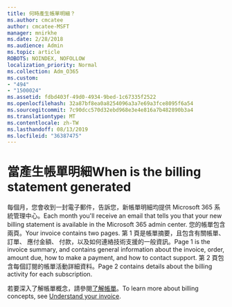 ```yaml
---
title: 何時產生帳單明細？
ms.author: cmcatee
author: cmcatee-MSFT
manager: mnirkhe
ms.date: 2/28/2018
ms.audience: Admin
ms.topic: article
ROBOTS: NOINDEX, NOFOLLOW
localization_priority: Normal
ms.collection: Adm_O365
ms.custom:
- "494"
- "1500024"
ms.assetid: fdbd403f-49d0-4934-9bed-1c67335f2522
ms.openlocfilehash: 32a87bf8ea0a8254096a3a7e69a3fce8095f6a54
ms.sourcegitcommit: 7c90dcc570d32ebd968e3e4e816a7b482890b3a4
ms.translationtype: MT
ms.contentlocale: zh-TW
ms.lasthandoff: 08/13/2019
ms.locfileid: "36387475"
---
```

# <a name="when-is-the-billing-statement-generated"></a><span data-ttu-id="93539-102">當產生帳單明細</span><span class="sxs-lookup"><span data-stu-id="93539-102">When is the billing statement generated</span></span>

<span data-ttu-id="93539-103">每個月，您會收到一封電子郵件，告訴您，新帳單明細均提供 Microsoft 365 系統管理中心。</span><span class="sxs-lookup"><span data-stu-id="93539-103">Each month you'll receive an email that tells you that your new billing statement is available in the Microsoft 365 admin center.</span></span> <span data-ttu-id="93539-104">您的帳單包含兩頁。</span><span class="sxs-lookup"><span data-stu-id="93539-104">Your invoice contains two pages.</span></span> <span data-ttu-id="93539-105">第 1 頁是帳單摘要，且包含有關帳單、 訂單、 應付金額、 付款，以及如何連絡技術支援的一般資訊。</span><span class="sxs-lookup"><span data-stu-id="93539-105">Page 1 is the invoice summary, and contains general information about the invoice, order, amount due, how to make a payment, and how to contact support.</span></span> <span data-ttu-id="93539-106">第 2 頁包含每個訂閱的帳單活動詳細資料。</span><span class="sxs-lookup"><span data-stu-id="93539-106">Page 2 contains details about the billing activity for each subscription.</span></span>
  
<span data-ttu-id="93539-107">若要深入了解帳單概念，請參閱[了解帳單](https://docs.microsoft.com/en-us/office365/admin/subscriptions-and-billing/understand-your-invoice)。</span><span class="sxs-lookup"><span data-stu-id="93539-107">To learn more about billing concepts, see [Understand your invoice](https://docs.microsoft.com/en-us/office365/admin/subscriptions-and-billing/understand-your-invoice).</span></span>